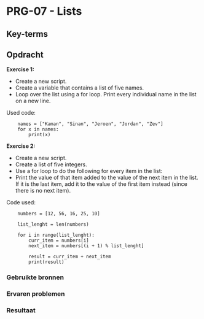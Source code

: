 # PRG-07 - Lists


## Key-terms

## Opdracht

**Exercise 1:**
- Create a new script.
- Create a variable that contains a list of five names.
- Loop over the list using a for loop. Print every individual name in the list on a new line.

Used code:

        names = ["Kaman", "Sinan", "Jeroen", "Jordan", "Zev"]
        for x in names:
            print(x)

**Exercise 2:**
- Create a new script.
- Create a list of five integers.
- Use a for loop to do the following for every item in the list:
- Print the value of that item added to the value of the next item in the list. If it is the last item, add it to the value of the first item instead (since there is no next item).

Code used:

        numbers = [12, 56, 16, 25, 10]

        list_lenght = len(numbers)

        for i in range(list_lenght):
            curr_item = numbers[i]
            next_item = numbers[(i + 1) % list_lenght]

            result = curr_item + next_item
            print(result)



### Gebruikte bronnen


### Ervaren problemen


### Resultaat

